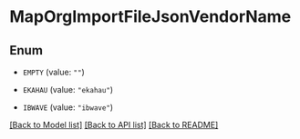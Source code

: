 # MapOrgImportFileJsonVendorName

## Enum


* `EMPTY` (value: `""`)

* `EKAHAU` (value: `"ekahau"`)

* `IBWAVE` (value: `"ibwave"`)


[[Back to Model list]](../README.md#documentation-for-models) [[Back to API list]](../README.md#documentation-for-api-endpoints) [[Back to README]](../README.md)


